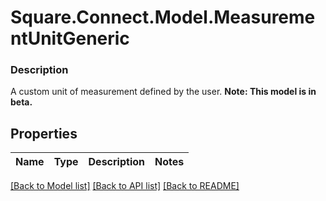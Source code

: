 # Square.Connect.Model.MeasurementUnitGeneric

### Description

A custom unit of measurement defined by the user.
**Note: This model is in beta.**

## Properties

Name | Type | Description | Notes
------------ | ------------- | ------------- | -------------



[[Back to Model list]](../README.md#documentation-for-models) [[Back to API list]](../README.md#documentation-for-api-endpoints) [[Back to README]](../README.md)

